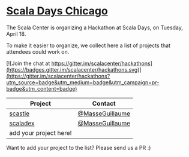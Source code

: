 # [Scala Days Chicago](http://event.scaladays.org/scaladays-chicago-2017)

The Scala Center is organizing a Hackathon at Scala Days, on Tuesday, April 18.

To make it easier to organize, we collect here a list of projects that attendees
could work on.

[![Join the chat at https://gitter.im/scalacenter/hackathons](https://badges.gitter.im/scalacenter/hackathons.svg)](https://gitter.im/scalacenter/hackathons?utm_source=badge&utm_medium=badge&utm_campaign=pr-badge&utm_content=badge)

| Project                          | Contact                           |
| -------                          | -------                           |
| [scastie][scastie]               | [@MasseGuillaume](MasseGuillaume) |
| [scaladex][scaladex]             | [@MasseGuillaume](MasseGuillaume) |
| add your project here!           |                                   |

Want to add your project to the list? Please send us a PR :)




[MasseGuillaume]: https://github.com/MasseGuillaume

[scastie]: https://github.com/scalacenter/scastie/labels/hackathon
[scaladex]: https://github.com/scalacenter/scaladex/labels/hackathon

